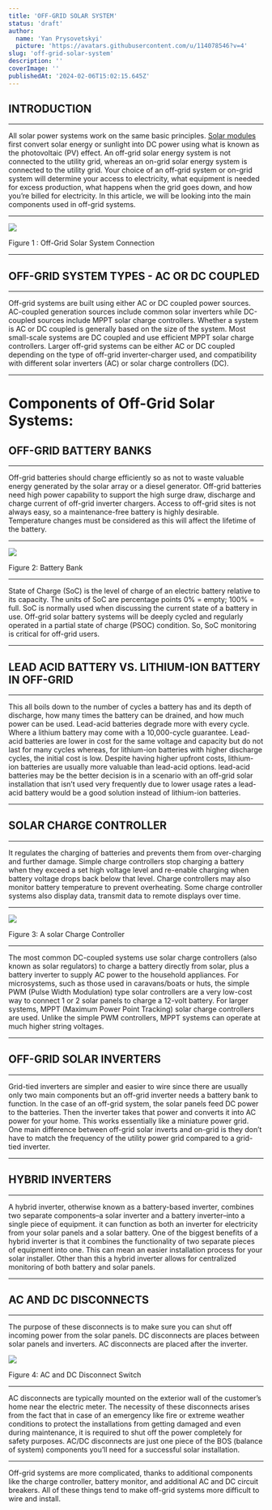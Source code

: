 ```yaml
---
title: 'OFF-GRID SOLAR SYSTEM'
status: 'draft'
author:
  name: 'Yan Prysovetskyi'
  picture: 'https://avatars.githubusercontent.com/u/114078546?v=4'
slug: 'off-grid-solar-system'
description: ''
coverImage: ''
publishedAt: '2024-02-06T15:02:15.645Z'
---
```


## **INTRODUCTION**

---

All solar power systems work on the same basic principles. [Solar modules](https://ae-solar.com/) first convert solar energy or sunlight into DC power using what is known as the photovoltaic (PV) effect. An off-grid solar energy system is not connected to the utility grid, whereas an on-grid solar energy system is connected to the utility grid. Your choice of an off-grid system or on-grid system will determine your access to electricity, what equipment is needed for excess production, what happens when the grid goes down, and how you’re billed for electricity. In this article, we will be looking into the main components used in off-grid systems.

---

[![](https://ae-solar.com/wp-content/uploads/2021/07/Picture1-2-1024x480.png)](https://ae-solar.com/off-grid-solar-system/)

Figure 1 : Off-Grid Solar System Connection

---

## **OFF-GRID SYSTEM TYPES - AC OR DC COUPLED**

---

Off-grid systems are built using either AC or DC coupled power sources. AC-coupled generation sources include common solar inverters while DC-coupled sources include MPPT solar charge controllers. Whether a system is AC or DC coupled is generally based on the size of the system. Most small-scale systems are DC coupled and use efficient MPPT solar charge controllers. Larger off-grid systems can be either AC or DC coupled depending on the type of off-grid inverter-charger used, and compatibility with different solar inverters (AC) or solar charge controllers (DC).

---

# **Components of Off-Grid Solar Systems:**

## **OFF-GRID BATTERY BANKS**

---

Off-grid batteries should charge efficiently so as not to waste valuable energy generated by the solar array or a diesel generator. Off-grid batteries need high power capability to support the high surge draw, discharge and charge current of off-grid inverter chargers. Access to off-grid sites is not always easy, so a maintenance-free battery is highly desirable. Temperature changes must be considered as this will affect the lifetime of the battery.

---

[![](https://ae-solar.com/wp-content/uploads/2021/07/Picture2-3.png)](https://ae-solar.com/off-grid-solar-system/)

Figure 2: Battery Bank

---

State of Charge (SoC) is the level of charge of an electric battery relative to its capacity. The units of SoC are percentage points 0% = empty; 100% = full. SoC is normally used when discussing the current state of a battery in use. Off-grid solar battery systems will be deeply cycled and regularly operated in a partial state of charge (PSOC) condition. So, SoC monitoring is critical for off-grid users.

---

## **LEAD ACID BATTERY VS. LITHIUM-ION BATTERY IN OFF-GRID**

---

This all boils down to the number of cycles a battery has and its depth of discharge, how many times the battery can be drained, and how much power can be used. Lead-acid batteries degrade more with every cycle. Where a lithium battery may come with a 10,000-cycle guarantee. Lead-acid batteries are lower in cost for the same voltage and capacity but do not last for many cycles whereas, for lithium-ion batteries with higher discharge cycles, the initial cost is low. Despite having higher upfront costs, lithium-ion batteries are usually more valuable than lead-acid options. lead-acid batteries may be the better decision is in a scenario with an off-grid solar installation that isn’t used very frequently due to lower usage rates a lead-acid battery would be a good solution instead of lithium-ion batteries.

---

## **SOLAR CHARGE CONTROLLER**

---

It regulates the charging of batteries and prevents them from over-charging and further damage. Simple charge controllers stop charging a battery when they exceed a set high voltage level and re-enable charging when battery voltage drops back below that level. Charge controllers may also monitor battery temperature to prevent overheating. Some charge controller systems also display data, transmit data to remote displays over time.

---

![](https://ae-solar.com/wp-content/uploads/2021/07/Picture3-2.png)

Figure 3: A solar Charge Controller

---

The most common DC-coupled systems use solar charge controllers (also known as solar regulators) to charge a battery directly from solar, plus a battery inverter to supply AC power to the household appliances. For microsystems, such as those used in caravans/boats or huts, the simple PWM (Pulse Width Modulation) type solar controllers are a very low-cost way to connect 1 or 2 solar panels to charge a 12-volt battery. For larger systems, MPPT (Maximum Power Point Tracking) solar charge controllers are used. Unlike the simple PWM controllers, MPPT systems can operate at much higher string voltages.

---

## **OFF-GRID SOLAR INVERTERS**

---

Grid-tied inverters are simpler and easier to wire since there are usually only two main components but an off-grid inverter needs a battery bank to function. In the case of an off-grid system, the solar panels feed DC power to the batteries. Then the inverter takes that power and converts it into AC power for your home. This works essentially like a miniature power grid. One main difference between off-grid solar inverts and on-grid is they don’t have to match the frequency of the utility power grid compared to a grid-tied inverter.

---

## **HYBRID INVERTERS**

---

A hybrid inverter, otherwise known as a battery-based inverter, combines two separate components–a solar inverter and a battery inverter–into a single piece of equipment. it can function as both an inverter for electricity from your solar panels and a solar battery. One of the biggest benefits of a hybrid inverter is that it combines the functionality of two separate pieces of equipment into one. This can mean an easier installation process for your solar installer. Other than this a hybrid inverter allows for centralized monitoring of both battery and solar panels.

---

## **AC AND DC DISCONNECTS**

---

The purpose of these disconnects is to make sure you can shut off incoming power from the solar panels. DC disconnects are places between solar panels and inverters. AC disconnects are placed after the inverter.

![](https://ae-solar.com/wp-content/uploads/2021/07/Picture4-1.png)

Figure 4: AC and DC Disconnect Switch

---

AC disconnects are typically mounted on the exterior wall of the customer’s home near the electric meter. The necessity of these disconnects arises from the fact that in case of an emergency like fire or extreme weather conditions to protect the installations from getting damaged and even during maintenance, it is required to shut off the power completely for safety purposes. AC/DC disconnects are just one piece of the BOS (balance of system) components you’ll need for a successful solar installation.

---

Off-grid systems are more complicated, thanks to additional components like the charge controller, battery monitor, and additional AC and DC circuit breakers. All of these things tend to make off-grid systems more difficult to wire and install.